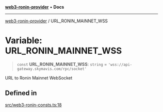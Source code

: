 [**web3-ronin-provider**](../README.md) • **Docs**

***

[web3-ronin-provider](../globals.md) / URL\_RONIN\_MAINNET\_WSS

# Variable: URL\_RONIN\_MAINNET\_WSS

> `const` **URL\_RONIN\_MAINNET\_WSS**: `string` = `'wss://api-gateway.skymavis.com/rpc/socket'`

URL to Ronin Mainnet WebSocket

## Defined in

[src/web3-ronin-consts.ts:18](https://github.com/chuacw/web3-ronin-provider/blob/ce08d460e2589edd5c5b854bf0bd2f7be4e0431f/src/web3-ronin-consts.ts#L18)
